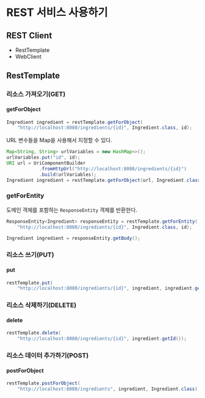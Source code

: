 # REST 서비스 사용하기

## REST Client
- RestTemplate
- WebClient

## RestTemplate

### 리소스 가져오기(GET)

#### getForObject
```java
Ingredient ingredient = restTemplate.getForObject(
    "http://localhost:8080/ingredients/{id}", Ingredient.class, id);
```

URL 변수들을 Map을 사용해서 지정할 수 있다.
```java
Map<String, String> urlVariables = new HashMap<>();
urlVariables.put("id", id);
URI url = UriComponentBuilder
            .fromHttpUrl("http://localhost:8080/ingredients/{id}")
            .build(urlVariables);
Ingredient ingredient = restTemplate.getForObject(url, Ingredient.class);
```

### getForEntity
도메인 객체를 포함하는 `ResponseEntity` 객체를 반환한다.

```java
ResponseEntity<Ingredient> responseEntity = restTemplate.getForEntity(
    "http://localhost:8080/ingredients/{id}", Ingredient.class, id);

Ingredient ingredient = responseEntity.getBody();
```

### 리소스 쓰기(PUT)

#### put
```java
restTemplate.put(
    "http://localhost:8080/ingredients/{id}", ingredient, ingredient.getId());
```

### 리소스 삭제하기(DELETE)

#### delete
```java
restTemplate.delete(
    "http://localhost:8080/ingredients/{id}", ingredient.getId());
```

### 리소스 데이터 추가하기(POST)

#### postForObject
```java
restTemplate.postForObject(
    "http://localhost:8080/ingredients", ingredient, Ingredient.class);
```